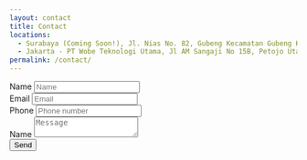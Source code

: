```yaml
---
layout: contact
title: Contact
locations:
  - Surabaya (Coming Soon!), Jl. Nias No. 82, Gubeng Kecamatan Gubeng Kota, Surabaya Indonesia, /assets/images/map-wobe-indonesia.png
  - Jakarta - PT Wobe Teknologi Utama, Jl AM Sangaji No 15B, Petojo Utara, Jakarta Pusat 10130, /assets/images/map-wobe-singapore.png
permalink: /contact/
---
```


<form action="https://formspree.io/support@wobe.co.id" method="POST">
  <div class="form-group">
    <label for="form-name" class="sr-only">Name</label>
    <input class="form-control" id="form-name" name="form-name" placeholder="Name" />
  </div>
  <div class="form-group">
    <label for="form-email" class="sr-only">Email</label>
    <input class="form-control" id="form-email" name="form-email" placeholder="Email" />
  </div>
  <div class="form-group">
    <label for="form-phone" class="sr-only">Phone</label>
    <input class="form-control" id="form-phone" name="form-phone" placeholder="Phone number" />
  </div>
  <div class="form-group">
    <label for="form-message" class="sr-only">Name</label>
    <textarea class="form-control" id="form-message" name="form-message" placeholder="Message"></textarea>
  </div>
  <div class="form-group">
    <button class="form-control">Send</button>
  </div>
</form>
